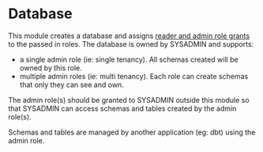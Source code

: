 # Database

This module creates a database and assigns [reader and admin role grants](grants.tf) to the passed in roles. The database is owned by SYSADMIN and supports:

- a single admin role (ie: single tenancy). All schemas created will be owned by this role.
- multiple admin roles (ie: multi tenancy). Each role can create schemas that only they can see and own.

The admin role(s) should be granted to SYSADMIN outside this module so that SYSADMIN can access schemas and tables created by the admin role(s).

Schemas and tables are managed by another application (eg: dbt) using the admin role.
